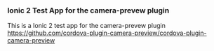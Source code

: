 ### Ionic 2 Test App for the camera-prevew plugin

This is a Ionic 2 test app for the camera-prevew plugin https://github.com/cordova-plugin-camera-preview/cordova-plugin-camera-preview